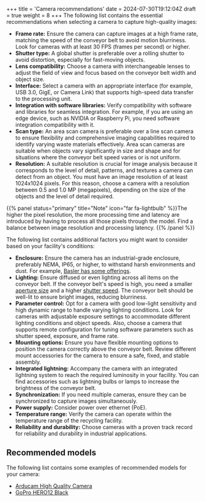 +++
title = 'Camera recommendations'
date = 2024-07-30T19:12:04Z
draft = true
weight = 8
+++
The following list contains the essential recommendations when selecting a camera to capture high-quality images:  

-  **Frame rate:** Ensure the camera can capture images at a high frame rate, matching the speed of the conveyor belt to avoid motion blurriness. Look for cameras with at least 30 FPS (frames per second) or higher.
-  **Shutter type:** A global shutter is preferable over a rolling shutter to avoid distortion, especially for fast-moving objects.
-  **Lens compatibility:** Choose a camera with interchangeable lenses to adjust the field of view and focus based on the conveyor belt width and object size.
-  **Interface:** Select a camera with an appropriate interface (for example, USB 3.0, GigE, or Camera Link) that supports high-speed data transfer to the processing unit.
-  **Integration with software libraries:** Verify compatibility with software and libraries for seamless integration. For example, if you are using an edge device, such as NVIDIA or Raspberry Pi, you need software integration compatibility with it.
-  **Scan type:** An area scan camera is preferable over a line scan camera to ensure flexibility and comprehensive imaging capabilities required to identify varying waste materials effectively. Area scan cameras are suitable when objects vary significantly in size and shape and for situations where the conveyor belt speed varies or is not uniform.
-  **Resolution:** A suitable resolution is crucial for image analysis because it corresponds to the level of detail, patterns, and textures a camera can detect from an object. You must have an image resolution of at least 1024x1024 pixels. For this reason, choose a camera with a resolution between 0.5 and 1.0 MP (megapixels), depending on the size of the objects and the level of detail required.

{{% panel status="primary" title="Note" icon="far fa-lightbulb" %}}The higher the pixel resolution, the more processing time and latency are introduced by having to process all those pixels through the model. Find a balance between image resolution and processing latency.
{{% /panel %}}

The following list contains additional factors you might want to consider based on your facility's conditions:  
 
-  **Enclosure:** Ensure the camera has an industrial-grade enclosure, preferably NEMA, IP65, or higher, to withstand harsh environments and dust. For example, [Basler has some offerings](https://www.baslerweb.com/en/products/accessories-and-bundles/basler-ip67-housing/).
-  **Lighting:** Ensure diffused or even lighting across all items on the conveyor belt. If the conveyor belt's speed is high, you need a smaller [aperture size](./factors/#aperture-size-f-number) and a higher [shutter speed](./factors/#shutter-speed). The conveyor belt should be well-lit to ensure bright images, reducing blurriness.
-  **Parameter control:** Opt for a camera with good low-light sensitivity and high dynamic range to handle varying lighting conditions. Look for cameras with adjustable exposure settings to accommodate different lighting conditions and object speeds. Also, choose a camera that supports remote configuration for tuning software parameters such as shutter speed, exposure, and frame rate.
-  **Mounting options:** Ensure you have flexible mounting options to position the camera correctly above the conveyor belt. Review different mount accessories for the camera to ensure a safe, fixed, and stable assembly.
-  **Integrated lightning:** Accompany the camera with an integrated lightning system to reach the required luminosity in your facility. You can find accessories such as lightning bulbs or lamps to increase the brightness of the conveyor belt.
-  **Synchronization:** If you need multiple cameras, ensure they can be synchronized to capture images simultaneously.
-  **Power supply:** Consider power over ethernet (PoE).
-  **Temperature range:** Verify the camera can operate within the temperature range of the recycling facility.
-  **Reliability and durability:** Choose cameras with a proven track record for reliability and durability in industrial applications.

## Recommended models

The following list contains some examples of recommended models for your camera:

-  [Arducam High Quality Camera](https://www.arducam.com/product/b0242-arducam-imx477-hq-camera/)
-  [GoPro HERO12 Black](https://gopro.com/en/us/shop/cameras/hero12-black/CHDHX-121-master.html)
